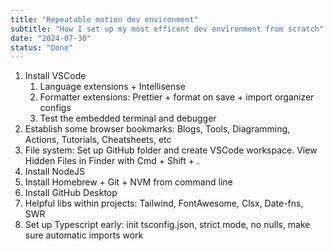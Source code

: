 ```yaml
---
title: "Repeatable motion dev environment"
subtitle: "How I set up my most efficent dev environment from scratch"
date: "2024-07-30"
status: "Done"
---
```


1. Install VSCode
   1. Language extensions + Intellisense
   1. Formatter extensions: Prettier + format on save + import organizer configs
   1. Test the embedded terminal and debugger
1. Establish some browser bookmarks: Blogs, Tools, Diagramming, Actions, Tutorials, Cheatsheets, etc
1. File system: Set up GitHub folder and create VSCode workspace. View Hidden Files in Finder with Cmd + Shift + .
1. Install NodeJS
1. Install Homebrew + Git + NVM from command line
1. Install GitHub Desktop
1. Helpful libs within projects: Tailwind, FontAwesome, Clsx, Date-fns, SWR
1. Set up Typescript early: init tsconfig.json, strict mode, no nulls, make sure automatic imports work
